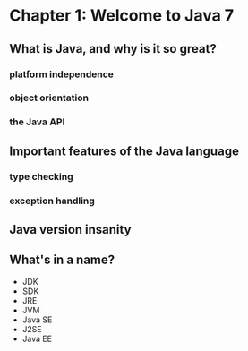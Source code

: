 # Chapter 1: Welcome to Java 7

## What is Java, and why is it so great?

### platform independence
### object orientation
### the Java API

## Important features of the Java language

### type checking
### exception handling


## Java version insanity

## What's in a name?

- JDK
- SDK
- JRE
- JVM
- Java SE
- J2SE
- Java EE